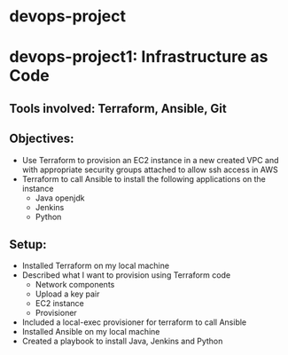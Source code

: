 # devops-project
# devops-project1: Infrastructure as Code
## Tools involved: Terraform, Ansible, Git
## Objectives: 
- Use Terraform to provision an EC2 instance in a new created VPC and with appropriate security groups attached to allow ssh access in AWS
- Terraform to call Ansible to install the following applications on the instance
   * Java openjdk
   * Jenkins
   * Python

## Setup:
* Installed Terraform on my local machine
* Described what I want to provision using Terraform code
    * Network components
    * Upload a key pair
    * EC2 instance
    * Provisioner
* Included a local-exec provisioner for terraform to call Ansible
* Installed Ansible on my local machine
* Created a playbook to install Java, Jenkins and Python
